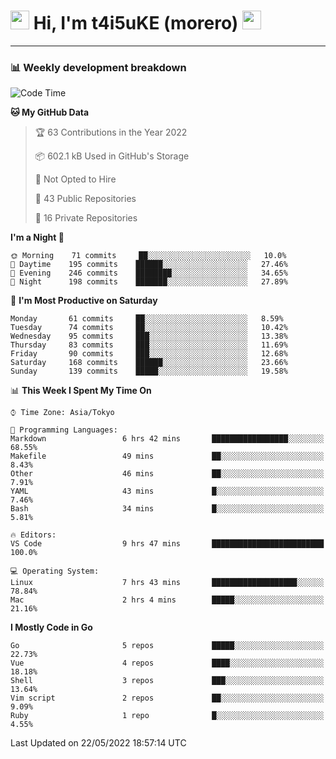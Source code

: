 <!-- Title -->
<h1>
    <img src="https://emojis.slackmojis.com/emojis/images/1600385609/10490/cactuar.gif?1600385609" width="30"/> 
    Hi, I'm t4i5uKE (morero) 
    <img src="https://emojis.slackmojis.com/emojis/images/1600385609/10490/cactuar.gif?1600385609" width="30"/>
</h1>

---

<h3> 📊 Weekly development breakdown </h3>
<!-- waka-readme-stats -->

<!--START_SECTION:waka-->
![Code Time](http://img.shields.io/badge/Code%20Time-1%2C061%20hrs%2035%20mins-blue)

**🐱 My GitHub Data** 

> 🏆 63 Contributions in the Year 2022
 > 
> 📦 602.1 kB Used in GitHub's Storage 
 > 
> 🚫 Not Opted to Hire
 > 
> 📜 43 Public Repositories 
 > 
> 🔑 16 Private Repositories  
 > 
**I'm a Night 🦉** 

```text
🌞 Morning    71 commits     ██░░░░░░░░░░░░░░░░░░░░░░░   10.0% 
🌆 Daytime    195 commits    ██████░░░░░░░░░░░░░░░░░░░   27.46% 
🌃 Evening    246 commits    ████████░░░░░░░░░░░░░░░░░   34.65% 
🌙 Night      198 commits    ███████░░░░░░░░░░░░░░░░░░   27.89%

```
📅 **I'm Most Productive on Saturday** 

```text
Monday       61 commits     ██░░░░░░░░░░░░░░░░░░░░░░░   8.59% 
Tuesday      74 commits     ██░░░░░░░░░░░░░░░░░░░░░░░   10.42% 
Wednesday    95 commits     ███░░░░░░░░░░░░░░░░░░░░░░   13.38% 
Thursday     83 commits     ███░░░░░░░░░░░░░░░░░░░░░░   11.69% 
Friday       90 commits     ███░░░░░░░░░░░░░░░░░░░░░░   12.68% 
Saturday     168 commits    ██████░░░░░░░░░░░░░░░░░░░   23.66% 
Sunday       139 commits    █████░░░░░░░░░░░░░░░░░░░░   19.58%

```


📊 **This Week I Spent My Time On** 

```text
⌚︎ Time Zone: Asia/Tokyo

💬 Programming Languages: 
Markdown                 6 hrs 42 mins       █████████████████░░░░░░░░   68.55% 
Makefile                 49 mins             ██░░░░░░░░░░░░░░░░░░░░░░░   8.43% 
Other                    46 mins             ██░░░░░░░░░░░░░░░░░░░░░░░   7.91% 
YAML                     43 mins             █░░░░░░░░░░░░░░░░░░░░░░░░   7.46% 
Bash                     34 mins             █░░░░░░░░░░░░░░░░░░░░░░░░   5.81%

🔥 Editors: 
VS Code                  9 hrs 47 mins       █████████████████████████   100.0%

💻 Operating System: 
Linux                    7 hrs 43 mins       ███████████████████░░░░░░   78.84% 
Mac                      2 hrs 4 mins        █████░░░░░░░░░░░░░░░░░░░░   21.16%

```

**I Mostly Code in Go** 

```text
Go                       5 repos             █████░░░░░░░░░░░░░░░░░░░░   22.73% 
Vue                      4 repos             ████░░░░░░░░░░░░░░░░░░░░░   18.18% 
Shell                    3 repos             ███░░░░░░░░░░░░░░░░░░░░░░   13.64% 
Vim script               2 repos             ██░░░░░░░░░░░░░░░░░░░░░░░   9.09% 
Ruby                     1 repo              █░░░░░░░░░░░░░░░░░░░░░░░░   4.55%

```



 Last Updated on 22/05/2022 18:57:14 UTC
<!--END_SECTION:waka-->
